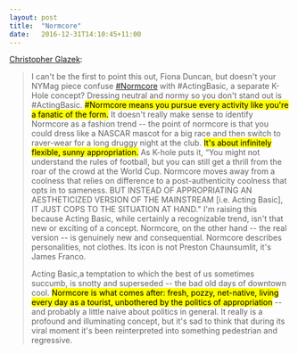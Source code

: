 ```yaml
---
layout: post
title:  "Normcore"
date:   2016-12-31T14:10:45+11:00
---
```


[Christopher Glazek][]:

> I can't be the first to point this out, Fiona Duncan, but doesn't your NYMag piece confuse [#Normcore][] with #ActingBasic, a separate K-Hole concept? Dressing neutral and normy so you don't stand out is #ActingBasic.
> <mark>#Normcore means you pursue every activity like you're a fanatic of the form.</mark>
> It doesn't really make sense to identify Normcore as a fashion trend -- the point of normcore is that you could dress like a NASCAR mascot for a big race and then switch to raver-wear for a long druggy night at the club.
> <mark>It's about infinitely flexible, sunny appropriation.</mark>
> As K-hole puts it, “You might not understand the rules of football, but you can still get a thrill from the roar of the crowd at the World Cup.
> Normcore moves away from a coolness that relies on difference to a post-authenticity coolness that opts in to sameness.
> BUT INSTEAD OF APPROPRIATING AN AESTHETICIZED VERSION OF THE MAINSTREAM [i.e. Acting Basic], IT JUST COPS TO THE SITUATION AT HAND."
> I'm raising this because Acting Basic, while certainly a recognizable trend, isn't that new or exciting of a concept.
> Normcore, on the other hand -- the real version -- is genuinely new and consequential.
> Normcore describes personalities, not clothes.
> Its icon is not Preston Chaunsumlit, it's James Franco.
>
> Acting Basic,a temptation to which the best of us sometimes succumb, is snotty and superseded -- the bad old days of downtown cool.
> <mark>Normcore is what comes after: fresh, pozzy, net-native, living every day as a tourist, unbothered by the politics of appropriation</mark> -- and probably a little naive about politics in general.
> It really is a profound and illuminating concept, but it's sad to think that during its viral moment it's been reinterpreted into something pedestrian and regressive.

[Christopher Glazek]: https://facebook.com/photo.php?fbid=10100460579561664
[#Normcore]: http://khole.net/issues/youth-mode
